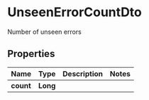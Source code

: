 

# UnseenErrorCountDto

Number of unseen errors
## Properties

Name | Type | Description | Notes
------------ | ------------- | ------------- | -------------
**count** | **Long** |  | 




